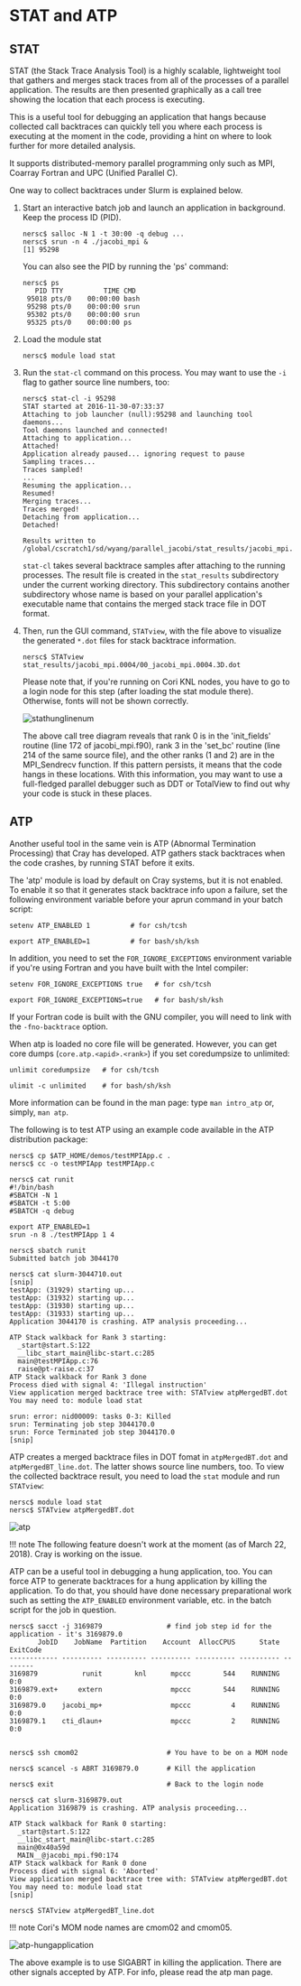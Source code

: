 # STAT and ATP

## STAT

STAT (the Stack Trace Analysis Tool) is a highly scalable, lightweight
tool that gathers and merges stack traces from all of the processes of
a parallel application. The results are then presented graphically as
a call tree showing the location that each process is executing.

This is a useful tool for debugging an application that hangs because
collected call backtraces can quickly tell you where each process is
executing at the moment in the code, providing a hint on where to look
further for more detailed analysis.

It supports distributed-memory parallel programming only such as MPI,
Coarray Fortran and UPC (Unified Parallel C).

One way to collect backtraces under Slurm is explained below.

1.  Start an interactive batch job and launch an application in
    background. Keep the process ID (PID).

    ```shell
    nersc$ salloc -N 1 -t 30:00 -q debug ...
    nersc$ srun -n 4 ./jacobi_mpi &
    [1] 95298
    ```

    You can also see the PID by running the 'ps' command:

    ```shell
    nersc$ ps
       PID TTY          TIME CMD
     95018 pts/0    00:00:00 bash
     95298 pts/0    00:00:00 srun
     95302 pts/0    00:00:00 srun
     95325 pts/0    00:00:00 ps
    ```

2.  Load the module stat

    ```shell
    nersc$ module load stat
    ```

3.  Run the `stat-cl` command on this process. You may want to use the `-i`
    flag to gather source line numbers, too:

    ```shell
    nersc$ stat-cl -i 95298
    STAT started at 2016-11-30-07:33:37
    Attaching to job launcher (null):95298 and launching tool daemons...
    Tool daemons launched and connected!
    Attaching to application...
    Attached!
    Application already paused... ignoring request to pause
    Sampling traces...
    Traces sampled!
    ...
    Resuming the application...
    Resumed!
    Merging traces...
    Traces merged!
    Detaching from application...
    Detached!

    Results written to /global/cscratch1/sd/wyang/parallel_jacobi/stat_results/jacobi_mpi.0004
    ```

    `stat-cl` takes several backtrace samples after attaching to the running
    processes. The result file is created in the `stat_results`
    subdirectory under the current working directory. This subdirectory
    contains another subdirectory whose name is based on your parallel
    application's executable name that contains the merged stack trace
    file in DOT format.


4.  Then, run the GUI command, `STATview`, with the file above to
    visualize the generated `*.dot` files for stack backtrace
    information.

    ```shell
    nersc$ STATview stat_results/jacobi_mpi.0004/00_jacobi_mpi.0004.3D.dot
    ```

    Please note that, if you're running on Cori KNL nodes, you have to go
    to a login node for this step (after loading the stat module
    there). Otherwise, fonts will not be shown correctly.

    ![stathunglinenum](images/stathunglinenum.png)

    The above call tree diagram reveals that rank 0 is in the
    'init_fields' routine (line 172 of jacobi_mpi.f90), rank 3 in the
    'set_bc' routine (line 214 of the same source file), and the other
    ranks (1 and 2) are in the MPI_Sendrecv function. If this pattern
    persists, it means that the code hangs in these locations. With this
    information, you may want to use a full-fledged parallel debugger such
    as DDT or TotalView to find out why your code is stuck in these
    places.

## ATP

Another useful tool in the same vein is ATP (Abnormal Termination
Processing) that Cray has developed. ATP gathers stack backtraces when
the code crashes, by running STAT before it exits.

The 'atp' module is load by default on Cray systems, but it is not
enabled. To enable it so that it generates stack backtrace info upon a
failure, set the following environment variable before your aprun
command in your batch script:

```shell
setenv ATP_ENABLED 1          # for csh/tcsh

export ATP_ENABLED=1          # for bash/sh/ksh
```

In addition, you need to set the `FOR_IGNORE_EXCEPTIONS` environment
variable if you're using Fortran and you have built with the Intel
compiler:

```shell
setenv FOR_IGNORE_EXCEPTIONS true   # for csh/tcsh

export FOR_IGNORE_EXCEPTIONS=true   # for bash/sh/ksh
```

If your Fortran code is built with the GNU compiler, you will need to
link with the `-fno-backtrace` option.

When atp is loaded no core file will be generated. However, you can
get core dumps (`core.atp.<apid>.<rank>`) if you set coredumpsize to
unlimited:

```shell
unlimit coredumpsize   # for csh/tcsh

ulimit -c unlimited    # for bash/sh/ksh
```

More information can be found in the man page: type `man intro_atp`
or, simply, `man atp`.

The following is to test ATP using an example code available in the
ATP distribution package:

```shell
nersc$ cp $ATP_HOME/demos/testMPIApp.c .
nersc$ cc -o testMPIApp testMPIApp.c

nersc$ cat runit
#!/bin/bash
#SBATCH -N 1
#SBATCH -t 5:00
#SBATCH -q debug

export ATP_ENABLED=1
srun -n 8 ./testMPIApp 1 4

nersc$ sbatch runit
Submitted batch job 3044170

nersc$ cat slurm-3044710.out
[snip]
testApp: (31929) starting up...
testApp: (31932) starting up...
testApp: (31930) starting up...
testApp: (31933) starting up...
Application 3044170 is crashing. ATP analysis proceeding...

ATP Stack walkback for Rank 3 starting:
  _start@start.S:122
  __libc_start_main@libc-start.c:285
  main@testMPIApp.c:76
  raise@pt-raise.c:37
ATP Stack walkback for Rank 3 done
Process died with signal 4: 'Illegal instruction'
View application merged backtrace tree with: STATview atpMergedBT.dot
You may need to: module load stat

srun: error: nid00009: tasks 0-3: Killed
srun: Terminating job step 3044170.0
srun: Force Terminated job step 3044170.0
[snip]
```

ATP creates a merged backtrace files in DOT fomat in `atpMergedBT.dot`
and `atpMergedBT_line.dot`. The latter shows source line numbers,
too. To view the collected backtrace result, you need to load the
`stat` module and run `STATview`:

```shell
nersc$ module load stat
nersc$ STATview atpMergedBT.dot
```

![atp](images/atp.png)

!!! note
	The following feature doesn't work at the moment (as of March
	22, 2018). Cray is working on the issue.

ATP can be a useful tool in debugging a hung application, too. You can
force ATP to generate backtraces for a hung application by killing the
application. To do that, you should have done necessary preparational
work such as setting the `ATP_ENABLED` environment variable, etc. in the
batch script for the job in question.

```shell
nersc$ sacct -j 3169879                # find job step id for the application - it's 3169879.0
       JobID    JobName  Partition    Account  AllocCPUS      State ExitCode
------------ ---------- ---------- ---------- ---------- ---------- --------
3169879           runit        knl      mpccc        544    RUNNING      0:0
3169879.ext+     extern                 mpccc        544    RUNNING      0:0
3169879.0    jacobi_mp+                 mpccc          4    RUNNING      0:0
3169879.1    cti_dlaun+                 mpccc          2    RUNNING      0:0


nersc$ ssh cmom02                      # You have to be on a MOM node

nersc$ scancel -s ABRT 3169879.0       # Kill the application

nersc$ exit                            # Back to the login node

nersc$ cat slurm-3169879.out
Application 3169879 is crashing. ATP analysis proceeding...

ATP Stack walkback for Rank 0 starting:
  _start@start.S:122
  __libc_start_main@libc-start.c:285
  main@0x40a59d
  MAIN__@jacobi_mpi.f90:174
ATP Stack walkback for Rank 0 done
Process died with signal 6: 'Aborted'
View application merged backtrace tree with: STATview atpMergedBT.dot
You may need to: module load stat
[snip]

nersc$ STATview atpMergedBT_line.dot
```

!!! note
	Cori's MOM node names are cmom02 and cmom05.

![atp-hungapplication](images/atp-hungapplication.png)

The above example is to use SIGABRT in killing the application. There
are other signals accepted by ATP. For info, please read the atp man
page.

